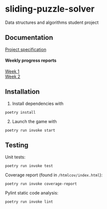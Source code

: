 # sliding-puzzle-solver
Data structures and algorithms student project

## Documentation
[Project specification](https://github.com/akskokki/sliding-puzzle-solver/blob/main/docs/specification.md)
#### Weekly progress reports
[Week 1](https://github.com/akskokki/sliding-puzzle-solver/blob/main/docs/week1.md)  
[Week 2](https://github.com/akskokki/sliding-puzzle-solver/blob/main/docs/week2.md)

## Installation

1. Install dependencies with

```
poetry install
```

2. Launch the game with

```
poetry run invoke start
```

## Testing
Unit tests:

```
poetry run invoke test
```

Coverage report (found in `/htmlcov/index.html`):

```
poetry run invoke coverage-report
```

Pylint static code analysis:

```
poetry run invoke lint
```
